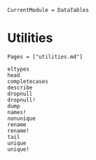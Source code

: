 ```@meta
CurrentModule = DataTables
```

# Utilities

```@index
Pages = ["utilities.md"]
```

```@docs
eltypes
head
completecases
describe
dropnull
dropnull!
dump
names!
nonunique
rename
rename!
tail
unique
unique!
```
